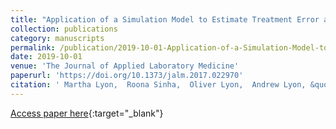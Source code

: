 ```yaml
---
title: "Application of a Simulation Model to Estimate Treatment Error and Clinical Risk Derived from Point-of-Care International Normalized Ratio Device Analytic Performance"
collection: publications
category: manuscripts
permalink: /publication/2019-10-01-Application-of-a-Simulation-Model-to-Estimate-Treatment-Error-and-Clinical-Risk-Derived-from-Point-of-Care-International-Normalized-Ratio-Device-Analytic-Performance
date: 2019-10-01
venue: 'The Journal of Applied Laboratory Medicine'
paperurl: 'https://doi.org/10.1373/jalm.2017.022970'
citation: ' Martha Lyon,  Roona Sinha,  Oliver Lyon,  Andrew Lyon, &quot;Application of a Simulation Model to Estimate Treatment Error and Clinical Risk Derived from Point-of-Care International Normalized Ratio Device Analytic Performance.&quot; The Journal of Applied Laboratory Medicine, 2019.'
---
```

[Access paper here](https://doi.org/10.1373/jalm.2017.022970){:target="_blank"}

